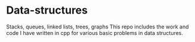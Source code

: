 # Data-structures
Stacks, queues, linked lists, trees, graphs
This repo includes the work and code I have written in cpp for various basic problems in data structures.
